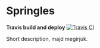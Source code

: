 # Springles

**Travis build and deploy**     [![Travis CI](https://travis-ci.org/smgvalen/Springles.svg?branch=master)](https://travis-ci.org/smgvalen/Springles)

Short description, majd megírjuk.
